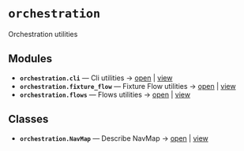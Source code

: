 # `orchestration`

Orchestration utilities

<!-- START doctoc generated TOC please keep comment here to allow auto update -->
<!-- END doctoc generated TOC please keep comment here to allow auto update -->

## Modules

- **`orchestration.cli`** — Cli utilities → [open](vscode://file//home/paul/kgfoundry/src/orchestration/cli.py:1:1) | [view](https://github.com/github.com/paul-heyse/blob/0342b08deac5e1564b1fc9d5b196ccbeba265d41/src/orchestration/cli.py#L1)
- **`orchestration.fixture_flow`** — Fixture Flow utilities → [open](vscode://file//home/paul/kgfoundry/src/orchestration/fixture_flow.py:1:1) | [view](https://github.com/github.com/paul-heyse/blob/0342b08deac5e1564b1fc9d5b196ccbeba265d41/src/orchestration/fixture_flow.py#L1)
- **`orchestration.flows`** — Flows utilities → [open](vscode://file//home/paul/kgfoundry/src/orchestration/flows.py:1:1) | [view](https://github.com/github.com/paul-heyse/blob/0342b08deac5e1564b1fc9d5b196ccbeba265d41/src/orchestration/flows.py#L1)

## Classes

- **`orchestration.NavMap`** — Describe NavMap → [open](vscode://file//home/paul/kgfoundry/src/kgfoundry_common/navmap_types.py:32:1) | [view](https://github.com/github.com/paul-heyse/blob/0342b08deac5e1564b1fc9d5b196ccbeba265d41/src/kgfoundry_common/navmap_types.py#L32-L45)
<!-- agent:readme v1 sha:0342b08deac5e1564b1fc9d5b196ccbeba265d41 content:9d947009acf3 -->
